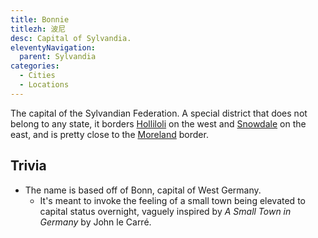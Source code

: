 ```yaml
---
title: Bonnie
titlezh: 波尼
desc: Capital of Sylvandia.
eleventyNavigation:
  parent: Sylvandia
categories:
  - Cities
  - Locations
---
```


The capital of the Sylvandian Federation. A special district that does not belong to any state, it borders [Holliloli](/world/sylvandia/holliloli/) on the west and [Snowdale](/world/sylvandia/snowdale/) on the east, and is pretty close to the [Moreland](/world/moreland/) border.

## Trivia

- The name is based off of Bonn, capital of West Germany.
	- It's meant to invoke the feeling of a small town being elevated to capital status overnight, vaguely inspired by *A Small Town in Germany* by John le Carré.
